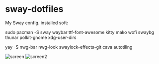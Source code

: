 # sway-dotfiles

My Sway config.
installed soft:

sudo pacman -S sway waybar
ttf-font-awesome kitty mako wofi swaybg thunar polkit-gnome xdg-user-dirs

yay -S nwg-bar nwg-look swaylock-effects-git cava autotiling


![screen](https://user-images.githubusercontent.com/62457015/190975739-9c0ea70a-7757-4e1c-941e-1d214677d927.png)
![screen2](https://user-images.githubusercontent.com/62457015/190975745-0a2746e7-dda7-476e-9327-3de9f2539d87.png)
